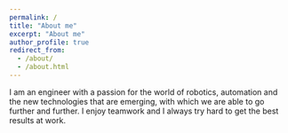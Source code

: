 ```yaml
---
permalink: /
title: "About me"
excerpt: "About me"
author_profile: true
redirect_from: 
  - /about/
  - /about.html
---
```


I am an engineer with a passion for the world of robotics, automation and the new technologies that are emerging, with which we are able to go further and further. I enjoy teamwork and I always try hard to get the best results at work.